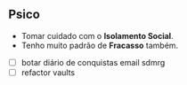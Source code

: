 ## Psico
- Tomar cuidado com o **Isolamento Social**.
- Tenho muito padrão de **Fracasso** também.




- [ ] botar diário de conquistas email sdmrg
- [ ] refactor vaults
